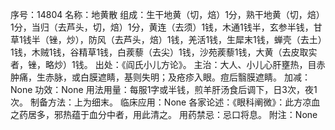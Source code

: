 序号：14804
名称：地黄散
组成：生干地黄（切，焙）1分，熟干地黄（切，焙）1分，当归（去芦头，切，焙）1分，黄连（去须）1钱，木通1钱半，玄参半钱，甘草1钱半（锉，炒），防风（去芦头，焙）1钱，羌活1钱，生犀末1钱，蝉壳（去土）1钱，木贼1钱，谷精草1钱，白蒺藜（去尖）1钱，沙苑蒺藜1钱，大黄（去皮取实者，锉，略炒）1钱。
出处：《阎氏小儿方论》。
主治：大人、小儿心肝壅热，目赤肿痛，生赤脉，或白膜遮睛，基则失明；及疮疹入眼。痘后翳膜遮睛。
加减：None
功效：None
用法用量：每服1字或半钱，煎羊肝汤食后调下，日3次，夜1次。
制备方法：上为细末。
临床应用：None
各家论述：《眼科阐微》：此方凉血之药居多，邪热蕴于血分中者，用此清之。
用药禁忌：忌口将息。
附注：None
